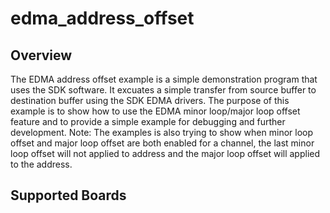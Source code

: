 # edma_address_offset

## Overview
The EDMA address offset example is a simple demonstration program that uses the SDK software.
It excuates a simple transfer from source buffer to destination buffer using the SDK EDMA drivers.
The purpose of this example is to show how to use the EDMA minor loop/major loop offset feature and to provide a simple example for
debugging and further development.
Note: The examples is also trying to show when minor loop offset and major loop offset are both enabled for a channel, the last minor loop offset will not applied to address
and the major loop offset will applied to the address.

## Supported Boards
